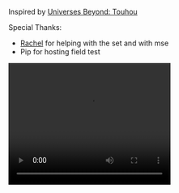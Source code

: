 ﻿Inspired by [Universes Beyond: Touhou](https://rachel-brighton.github.io/previews/2HU)

Special Thanks:

- [Rachel](https://rachel-brighton.github.io) for helping with the set and with mse
- Pip for hosting field test

<video src="https://www.youtube.com/watch?v=GO1C_bG3_0M" width="320" height="240" controls></video>